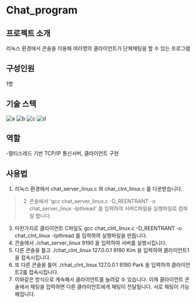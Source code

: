 # Chat_program
## 프로젝트 소개
리눅스 환경에서 콘솔을 이용해 여러명의 클라이언트가 단체채팅을 할 수 있는 프로그램<br/> 
## 구성인원
1명
## 기술 스택
![a](https://img.shields.io/badge/C-00599C?style=for-the-badge&logo=cpp&logoColor=white) ![b](https://img.shields.io/badge/TCP_IP-03234B?style=for-the-badge&logo=TCP_IP&logoColor=white) ![c](https://img.shields.io/badge/Multi_thread-03234B?style=for-the-badge&logo=Multi_thread&logoColor=white) ![d](https://img.shields.io/badge/Linux-FF6F00?style=for-the-badge&logo=linux&logoColor=white)
## 역할
-멀티스레드 기반 TCP/IP 통신서버, 클라이언트 구현 <br/>

## 사용법
1. 리눅스 환경에서 chat_server_linux.c 와 char_clnt_linux.c 를 다운받습니다.
>2. 콘솔에서 'gcc chat_server_linux.c -D_REENTRANT -o chat_server_linux -lpthread'  를 입력하여 서버C파일을 실행파일로 컴파일 합니다.
3. 마찬가지로 클라이언트 C파일도 gcc chat_clnt_linux.c -D_REENTRANT -o chat_clnt_linux -lpthread  를 입력하여 실행파일을 만듭니다.
4. 콘솔에서 ./chat_server_linux 9190  을 입력하여 서버를 실행시킵니다.
5. 다른 콘솔을 틀고 ./chat_clnt_linux 127.0.0.1 9190 Kim 을 입력하여 클라이언트1을 접속시킵니다.
6. 또 다른 콘솔을 틀어 ./chat_clnt_linux 127.0.0.1 9190 Park  을 입력하여 클라이언트2를 접속시킵니다.
7. 이와같은 방식으로 계속해서 클라이언트를 늘려갈 수 있습니다. 이제 클라이언트 콘솔에서 채팅을 입력하면 다른 클라이언트에게 채팅이 전달됩니다. 서로 채팅이 가능해집니다.
